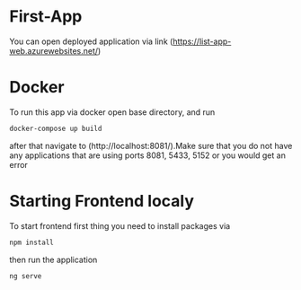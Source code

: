 # First-App
You can open deployed application via link (https://list-app-web.azurewebsites.net/)
# Docker
To run this app via docker open base directory, and run 
```sh
docker-compose up build
```
after that navigate to (http://localhost:8081/).Make sure that you do not have any applications that are using ports 8081, 5433, 5152 or you would get an error

# Starting Frontend localy
To start frontend first thing you need to install packages via
```sh
npm install
```
then run the application
```sh
ng serve
```
